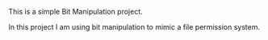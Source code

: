 This is a simple Bit Manipulation project.

In this project I am using bit manipulation to
mimic a file permission system.